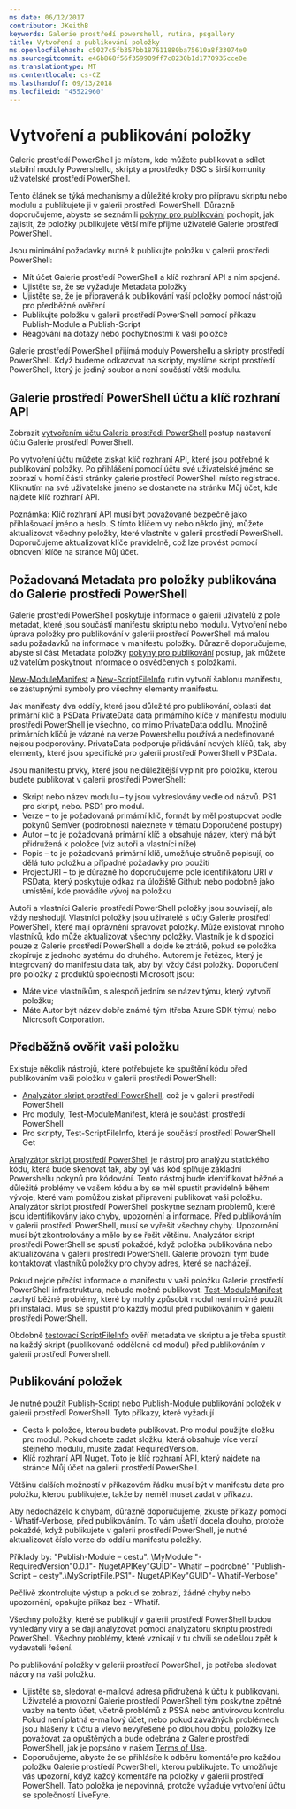 ```yaml
---
ms.date: 06/12/2017
contributor: JKeithB
keywords: Galerie prostředí powershell, rutina, psgallery
title: Vytvoření a publikování položky
ms.openlocfilehash: c5027c5fb357bb187611880ba75610a8f33074e0
ms.sourcegitcommit: e46b868f56f359909ff7c8230b1d1770935cce0e
ms.translationtype: MT
ms.contentlocale: cs-CZ
ms.lasthandoff: 09/13/2018
ms.locfileid: "45522960"
---
```

# <a name="creating-and-publishing-an-item"></a>Vytvoření a publikování položky

Galerie prostředí PowerShell je místem, kde můžete publikovat a sdílet stabilní moduly Powershellu, skripty a prostředky DSC s širší komunity uživatelské prostředí PowerShell.

Tento článek se týká mechanismy a důležité kroky pro přípravu skriptu nebo modulu a publikujete ji v galerii prostředí PowerShell.
Důrazně doporučujeme, abyste se seznámili [pokyny pro publikování](https://msdn.microsoft.com/powershell/gallery/psgallery/psgallery-PublishingGuidelines) pochopit, jak zajistit, že položky publikujete větší míře přijme uživatelé Galerie prostředí PowerShell.

Jsou minimální požadavky nutné k publikujte položku v galerii prostředí PowerShell:

- Mít účet Galerie prostředí PowerShell a klíč rozhraní API s ním spojená.
- Ujistěte se, že se vyžaduje Metadata položky
- Ujistěte se, že je připravená k publikování vaší položky pomocí nástrojů pro předběžné ověření
- Publikujte položku v galerii prostředí PowerShell pomocí příkazu Publish-Module a Publish-Script
- Reagování na dotazy nebo pochybnostmi k vaší položce

Galerie prostředí PowerShell přijímá moduly Powershellu a skripty prostředí PowerShell.
Když budeme odkazovat na skripty, myslíme skript prostředí PowerShell, který je jediný soubor a není součástí větší modulu.

## <a name="powershell-gallery-account-and-api-key"></a>Galerie prostředí PowerShell účtu a klíč rozhraní API

Zobrazit [vytvořením účtu Galerie prostředí PowerShell](https://msdn.microsoft.com/powershell/gallery/psgallery/psgallery_creating_an_account) postup nastavení účtu Galerie prostředí PowerShell.

Po vytvoření účtu můžete získat klíč rozhraní API, které jsou potřebné k publikování položky.
Po přihlášení pomocí účtu své uživatelské jméno se zobrazí v horní části stránky galerie prostředí PowerShell místo registrace.
Kliknutím na své uživatelské jméno se dostanete na stránku Můj účet, kde najdete klíč rozhraní API.

Poznámka: Klíč rozhraní API musí být považované bezpečně jako přihlašovací jméno a heslo.
S tímto klíčem vy nebo někdo jiný, můžete aktualizovat všechny položky, které vlastníte v galerii prostředí PowerShell.
Doporučujeme aktualizovat klíče pravidelně, což lze provést pomocí obnovení klíče na stránce Můj účet.

## <a name="required-metadata-for-items-published-to-the-powershell-gallery"></a>Požadovaná Metadata pro položky publikována do Galerie prostředí PowerShell

Galerie prostředí PowerShell poskytuje informace o galerii uživatelů z pole metadat, které jsou součástí manifestu skriptu nebo modulu.
Vytvoření nebo úprava položky pro publikování v galerii prostředí PowerShell má malou sadu požadavků na informace v manifestu položky.
Důrazně doporučujeme, abyste si část Metadata položky [pokyny pro publikování](https://msdn.microsoft.com/powershell/gallery/psgallery/psgallery-PublishingGuidelines) postup, jak můžete uživatelům poskytnout informace o osvědčených s položkami.

[New-ModuleManifest](https://msdn.microsoft.com/powershell/gallery/psget/module/ModuleManifest-Reference) a [New-ScriptFileInfo](https://msdn.microsoft.com/powershell/gallery/psget/script/psget_new-scriptfileinfo) rutin vytvoří šablonu manifestu, se zástupnými symboly pro všechny elementy manifestu.

Jak manifesty dva oddíly, které jsou důležité pro publikování, oblasti dat primární klíč a PSData PrivateData data primárního klíče v manifestu modulu prostředí PowerShell je všechno, co mimo PrivateData oddílu.
Množině primárních klíčů je vázané na verze Powershellu používá a nedefinované nejsou podporovány.
PrivateData podporuje přidávání nových klíčů, tak, aby elementy, které jsou specifické pro galerii prostředí PowerShell v PSData.


Jsou manifestu prvky, které jsou nejdůležitější vyplnit pro položku, kterou budete publikovat v galerii prostředí PowerShell:

- Skript nebo název modulu – ty jsou vykreslovány vedle od názvů. PS1 pro skript, nebo. PSD1 pro modul.
- Verze – to je požadovaná primární klíč, formát by měl postupovat podle pokynů SemVer (podrobnosti naleznete v tématu Doporučené postupy)
- Autor – to je požadovaná primární klíč a obsahuje název, který má být přidružená k položce (viz autoři a vlastníci níže)
- Popis – to je požadovaná primární klíč, umožňuje stručně popisují, co dělá tuto položku a případné požadavky pro použití
- ProjectURI – to je důrazně ho doporučujeme pole identifikátoru URI v PSData, který poskytuje odkaz na úložiště Github nebo podobně jako umístění, kde provádíte vývoj na položku

Autoři a vlastníci Galerie prostředí PowerShell položky jsou souvisejí, ale vždy neshodují.
Vlastníci položky jsou uživatelé s účty Galerie prostředí PowerShell, které mají oprávnění spravovat položky. Může existovat mnoho vlastníků, kdo může aktualizovat všechny položky.
Vlastník je k dispozici pouze z Galerie prostředí PowerShell a dojde ke ztrátě, pokud se položka zkopíruje z jednoho systému do druhého.
Autorem je řetězec, který je integrovaný do manifestu data tak, aby byl vždy část položky.
Doporučení pro položky z produktů společnosti Microsoft jsou:

- Máte více vlastníkům, s alespoň jedním se název týmu, který vytvoří položku;
- Máte Autor být název dobře známé tým (třeba Azure SDK týmu) nebo Microsoft Corporation.


## <a name="pre-validate-your-item"></a>Předběžně ověřit vaši položku

Existuje několik nástrojů, které potřebujete ke spuštění kódu před publikováním vaši položku v galerii prostředí PowerShell:

- [Analyzátor skript prostředí PowerShell](https://www.powershellgallery.com/packages/PSScriptAnalyzer/), což je v galerii prostředí PowerShell
- Pro moduly, Test-ModuleManifest, která je součástí prostředí PowerShell
- Pro skripty, Test-ScriptFileInfo, která je součástí prostředí PowerShell Get

[Analyzátor skript prostředí PowerShell](https://www.powershellgallery.com/packages/PSScriptAnalyzer/) je nástroj pro analýzu statického kódu, která bude skenovat tak, aby byl váš kód splňuje základní Powershellu pokynů pro kódování. Tento nástroj bude identifikovat běžné a důležité problémy ve vašem kódu a by se měl spustit pravidelně během vývoje, které vám pomůžou získat připraveni publikovat vaši položku.
Analyzátor skript prostředí PowerShell poskytne seznam problémů, které jsou identifikovány jako chyby, upozornění a informace.
Před publikováním v galerii prostředí PowerShell, musí se vyřešit všechny chyby. Upozornění musí být zkontrolovány a mělo by se řešit většinu.
Analyzátor skript prostředí PowerShell se spustí pokaždé, když položka publikována nebo aktualizována v galerii prostředí PowerShell.
Galerie provozní tým bude kontaktovat vlastníků položky pro chyby adres, které se nacházejí.

Pokud nejde přečíst informace o manifestu v vaši položku Galerie prostředí PowerShell infrastruktura, nebude možné publikovat.
[Test-ModuleManifest](https://msdn.microsoft.com/powershell/reference/5.1/microsoft.powershell.core/test-modulemanifest) zachytí běžné problémy, které by mohly způsobit modul není možné použít při instalaci. Musí se spustit pro každý modul před publikováním v galerii prostředí PowerShell.

Obdobně [testovací ScriptFileInfo](https://msdn.microsoft.com/powershell/gallery/psget/script/psget_test-scriptfileinfo) ověří metadata ve skriptu a je třeba spustit na každý skript (publikované odděleně od modul) před publikováním v galerii prostředí Powershell.


## <a name="publishing-items"></a>Publikování položek

Je nutné použít [Publish-Script](https://msdn.microsoft.com/powershell/gallery/psget/script/psget_publish-script) nebo [Publish-Module](https://msdn.microsoft.com/powershell/gallery/psget/module/psget_publish-module) publikování položek v galerii prostředí PowerShell.
Tyto příkazy, které vyžadují

- Cesta k položce, kterou budete publikovat. Pro modul použijte složku pro modul. Pokud chcete zadat složku, která obsahuje více verzí stejného modulu, musíte zadat RequiredVersion.
- Klíč rozhraní API Nuget. Toto je klíč rozhraní API, který najdete na stránce Můj účet na galerii prostředí PowerShell.

Většinu dalších možností v příkazovém řádku musí být v manifestu data pro položku, kterou publikujete, takže by neměl muset zadat v příkazu.

Aby nedocházelo k chybám, důrazně doporučujeme, zkuste příkazy pomocí - Whatif-Verbose, před publikováním.
To vám ušetří docela dlouho, protože pokaždé, když publikujete v galerii prostředí PowerShell, je nutné aktualizovat číslo verze do oddílu manifestu položky.

Příklady by: "Publish-Module – cestu". \MyModule "- RequiredVersion"0.0.1"- NugetAPIKey"GUID"- Whatif – podrobné" "Publish-Script – cesty".\MyScriptFile.PS1"- NugetAPIKey"GUID"- Whatif-Verbose"

Pečlivě zkontrolujte výstup a pokud se zobrazí, žádné chyby nebo upozornění, opakujte příkaz bez - Whatif.

Všechny položky, které se publikují v galerii prostředí PowerShell budou vyhledány viry a se dají analyzovat pomocí analyzátoru skriptu prostředí PowerShell.
Všechny problémy, které vznikají v tu chvíli se odešlou zpět k vydavateli řešení.

Po publikování položky v galerii prostředí PowerShell, je potřeba sledovat názory na vaši položku.

- Ujistěte se, sledovat e-mailová adresa přidružená k účtu k publikování.
Uživatelé a provozní Galerie prostředí PowerShell tým poskytne zpětné vazby na tento účet, včetně problémů z PSSA nebo antivirovou kontrolu.
Pokud není platná e-mailový účet, nebo pokud závažných problémech jsou hlášeny k účtu a vlevo nevyřešené po dlouhou dobu, položky lze považovat za opuštěných a bude odebrána z Galerie prostředí PowerShell, jak je popsáno v našem [Terms of Use](https://www.powershellgallery.com/policies/Terms).
- Doporučujeme, abyste že se přihlásíte k odběru komentáře pro každou položku Galerie prostředí PowerShell, kterou publikujete.
To umožňuje vás upozorní, když každý komentáře na položky v galerii prostředí PowerShell.
Tato položka je nepovinná, protože vyžaduje vytvoření účtu se společností LiveFyre.